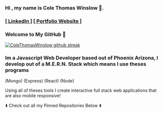###  Hi , my name is Cole Thomas Winslow 🚀.  

### <a href="https://www.linkedin.com/in/cole-winslow-8a2a0b206/">[ LinkedIn ]</a>  <a target="blank" href="https://colewinslowportfolio.netlify.app/">[ Portfolio Website ]</a>

    
### Welcome to My GitHub 👾

[![ColeThomasWinslow github streak](https://github-readme-streak-stats.herokuapp.com/?user=ColeThomasWinslow&theme=blue-green)](https://github.com/ColeThomasWinslow/github-readme-streak-stats)

<h3>Im a Javascript Web Developer based out of Phoenix Arizona, I develop out of a M.E.R.N. Stack which means I use theses programs</h3>

(Mongo) (Express) (React) (Node)






<p>Using all of theses tools I create interactive full stack web applications that are also mobile responsive!</p>

<p> ⬇️  Check out all my Pinned Repositories Below ⬇️ </p>
